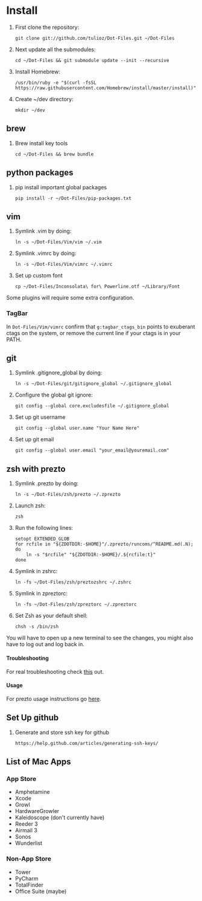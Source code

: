 Install
=======
1. First clone the repository:

    `git clone git://github.com/tulioz/Dot-Files.git ~/Dot-Files`

2. Next update all the submodules:

    `cd ~/Dot-Files && git submodule update --init --recursive`

3. Install Homebrew:

    `/usr/bin/ruby -e "$(curl -fsSL https://raw.githubusercontent.com/Homebrew/install/master/install)"`

4. Create ~/dev directory:

    `mkdir ~/dev`
    
## brew
1. Brew install key tools

    `cd ~/Dot-Files && brew bundle`
    
## python packages
1. pip install important global packages

    `pip install -r ~/Dot-Files/pip-packages.txt`

## vim
1. Symlink .vim by doing:

    `ln -s ~/Dot-Files/Vim/vim ~/.vim`

2. Symlink .vimrc by doing:

    `ln -s ~/Dot-Files/Vim/vimrc ~/.vimrc`

3. Set up custom font

    `cp ~/Dot-Files/Inconsolata\ for\ Powerline.otf ~/Library/Font`

Some plugins will require some extra configuration.

### TagBar
In `Dot-Files/Vim/vimrc` confirm that `g:tagbar_ctags_bin` points to exuberant ctags on the
system, or remove the current line if your ctags is in your PATH.

## git
1. Symlink .gitignore_global by doing:

    `ln -s ~/Dot-Files/git/gitignore_global ~/.gitignore_global`

2. Configure the global git ignore:

    `git config --global core.excludesfile ~/.gitignore_global`

3. Set up git username

    `git config --global user.name "Your Name Here"`

4. Set up git email

    `git config --global user.email "your_email@youremail.com"`

## zsh with prezto
1. Symlink .prezto by doing:

    `ln -s ~/Dot-Files/zsh/prezto ~/.zprezto`

2. Launch zsh:

    `zsh`

3. Run the following lines:

    ```
    setopt EXTENDED_GLOB
    for rcfile in "${ZDOTDIR:-$HOME}"/.zprezto/runcoms/^README.md(.N); do
        ln -s "$rcfile" "${ZDOTDIR:-$HOME}/.${rcfile:t}"
    done
    ```

4. Symlink in zshrc:

    `ln -fs ~/Dot-Files/zsh/preztozshrc ~/.zshrc`

5. Symlink in zpreztorc:

    `ln -fs ~/Dot-Files/zsh/zpreztorc ~/.zpreztorc`

6. Set Zsh as your default shell:

    `chsh -s /bin/zsh`

You will have to open up a new terminal to see the changes, you might also have to log out and log back in.

#### Troubleshooting
For real troubleshooting check [this](https://github.com/sorin-ionescu/prezto#troubleshooting) out.

#### Usage
For prezto usage instructions go [here](https://github.com/sorin-ionescu/prezto#usage).

## Set Up github
1. Generate and store ssh key for github

    `https://help.github.com/articles/generating-ssh-keys/`
    
## List of Mac Apps

### App Store
* Amphetamine
* Xcode
* Growl
* HardwareGrowler
* Kaleidoscope (don't currently have)
* Reeder 3
* Airmail 3
* Sonos
* Wunderlist

### Non-App Store
* Tower
* PyCharm
* TotalFinder
* Office Suite (maybe)
